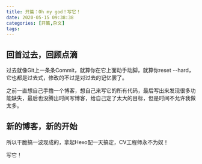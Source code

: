```yaml
---
title: 开篇：Oh my god！写它！
date: 2020-05-15 09:38:38
categories: [开篇,杂文]
tags: 
---
```


## 回首过去，回顾点滴

过去就像Git上一条条Commit，就算你在它上面动手动脚，就算你reset --hard，它也都是过去式，修改的不过是对过去的记忆罢了。

之前一直想自己手撸一个博客，想自己来写它的所有代码，最后写出来发现很多功能缺失，最后也没腾出时间写博客，给自己定了太大的目标，但是时间不允许我做太多。

## 新的博客，新的开始

所以干脆搞一波现成的，拿起Hexo配一天搞定，CV工程师永不为奴！

写它！
